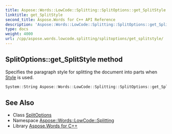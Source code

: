 ```yaml
---
title: Aspose::Words::LowCode::Splitting::SplitOptions::get_SplitStyle method
linktitle: get_SplitStyle
second_title: Aspose.Words for C++ API Reference
description: 'Aspose::Words::LowCode::Splitting::SplitOptions::get_SplitStyle method. Specifies the paragraph style for splitting the document into parts when Style is used in C++.'
type: docs
weight: 4000
url: /cpp/aspose.words.lowcode.splitting/splitoptions/get_splitstyle/
---
```

## SplitOptions::get_SplitStyle method


Specifies the paragraph style for splitting the document into parts when [Style](../../splitcriteria/) is used.

```cpp
System::String Aspose::Words::LowCode::Splitting::SplitOptions::get_SplitStyle() const
```

## See Also

* Class [SplitOptions](../)
* Namespace [Aspose::Words::LowCode::Splitting](../../)
* Library [Aspose.Words for C++](../../../)
